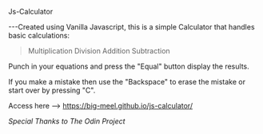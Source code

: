 Js-Calculator 

---Created using Vanilla Javascript, this is a simple Calculator that handles basic calculations:

> Multiplication
> Division
> Addition
> Subtraction

 Punch in your equations and press the "Equal" button display the results.

 If you make a mistake then use the "Backspace" to erase the mistake or start over by pressing "C".
 
 Access here -->  https://big-meel.github.io/js-calculator/

 *Special Thanks to The Odin Project* 
